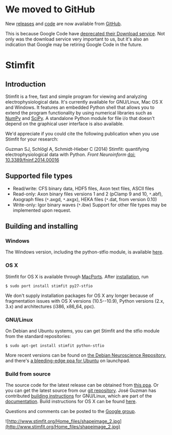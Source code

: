 # We moved to GitHub #
New [releases](https://github.com/neurodroid/stimfit/releases) and [code](https://github.com/neurodroid/stimfit) are now available from [GitHub](https://github.com).

This is because Google Code have [deprecated their Download service](http://google-opensource.blogspot.co.uk/2013/05/a-change-to-google-code-download-service.html). Not only was the download service very important to us, but it's also an indication that Google may be retiring Google Code in the future.

# Stimfit #

## Introduction ##
Stimfit is a free, fast and simple program for viewing and analyzing electrophysiological data. It's currently available for GNU/Linux, Mac OS X and Windows. It features an embedded Python shell that allows you to extend the program functionality by using numerical libraries such as [NumPy](http://numpy.scipy.org) and [SciPy](http://www.scipy.org). A standalone Python module for file i/o that doesn't depend on the graphical user interface is also available.

We'd appreciate if you could cite the following publication when you use Stimfit for your research:

Guzman SJ, Schlögl A, Schmidt-Hieber C (2014) Stimfit: quantifying electrophysiological data with Python. _Front Neuroinform_ [doi: 10.3389/fninf.2014.00016](http://www.frontiersin.org/Journal/10.3389/fninf.2014.00016/abstract)

## Supported file types ##
  * Read/write:  CFS binary data, HDF5 files, Axon text files,  ASCII files
  * Read-only: Axon binary files versions 1 and 2 (pClamp 9 and 10, `*`.abf), Axograph files (`*`.axgd, `*`.axgx), HEKA files (`*`.dat, from version 0.10)
  * Write-only: Igor binary waves (`*`.ibw)
Support for other file types may be implemented upon request.
## Building and installing ##
### Windows ###
The Windows version, including the python-stfio module, is available [here](https://github.com/neurodroid/stimfit/releases).
### OS X ###
Stimfit for OS X is available through [MacPorts](http://www.macports.org). After [installation](https://www.macports.org/install.php), run
```
$ sudo port install stimfit py27-stfio
```
We don't supply installation packages for OS X any longer because of fragmentation issues with OS X versions (10.5--10.9), Python versions (2.x, 3.x) and architectures (i386, x86\_64, ppc).
### GNU/Linux ###
On Debian and Ubuntu systems, you can get Stimfit and the stfio module from the standard repositories:
```
$ sudo apt-get install stimfit python-stfio
```
More recent versions can be found on [the Debian Neuroscience Repository](http://neuro.debian.net/index.html), and there's [a bleeding-edge ppa for Ubuntu](https://launchpad.net/~christsc-gmx/+archive/neuropy) on launchpad.
### Build from source ###
The source code for the latest release can be obtained from [this ppa](https://launchpad.net/~christsc-gmx/+archive/neuropy/+packages). Or you can get the latest source from our [git repository](https://code.google.com/p/stimfit/source/checkout).
José Guzman has contributed [building instructions](http://www.stimfit.org/doc/sphinx/linux_install_guide/index.html) for GNU/Linux, which are part of the [documentation](http://www.stimfit.org/doc/sphinx/index.html). Build instructions for OS X can be found [here](http://www.stimfit.org/doc/sphinx/osx_install_guide/index.html).

Questions and comments can be posted to the [Google group](http://groups.google.com/group/stimfit).

![http://www.stimfit.org/Home_files/shapeimage_2.jpg](http://www.stimfit.org/Home_files/shapeimage_2.jpg)